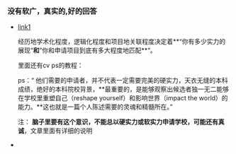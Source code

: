 ### 没有软广，真实的,好的回答

* [link1](https://www.zhihu.com/question/40875899/answer/720480958) 

  经历地学术化程度，逻辑化程度和项目地关联程度决定着**“你有多少实力的展现“**和**”你和申请项目到底有多大程度地匹配**“。

  里面还有cv ps的教程：

  ps：“  他们需要的申请者，并不代表一定需要完美的硬实力，天衣无缝的本科成绩，绝好的本科院校背景，**最重要的，是能够观察出候选者独一无二能够在学校里重塑自己（reshape yourself）和影响世界（impact the world）的能力。**这也就是一篇个人陈述需要的灵魂和精髓所在。”

  注： **脑子里要有这个意识，不能总以硬实力或软实力申请学校，可能还有真诚**，文章里面有详细的说明

* 

